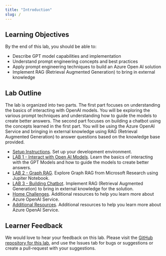 ```yaml
---
title: "Introduction"
slug: /
---
```


## Learning Objectives

By the end of this lab, you should be able to:

- Describe GPT model capabilities and implementation
- Understand prompt engineering concepts and best practices
- Apply prompt engineering techniques to build an Azure Open AI solution
- Implement RAG (Retrieval Augmented Generation) to bring in external knowledge

## Lab Outline

The lab is organized into two parts. The first part focuses on understanding the basics of interacting with OpenAI models. You will be exploring the various prompt techniques and understanding how to guide the models to create better answers. The second part focuses on building a chatbot using the concepts learned in the first part. You will be using the Azure OpenAI Service and bringing in external knowledge using RAG (Retrieval Augmented Generation) to answer questions based on the knowledge base provided.

- [Setup Instructions](/01-Lab-Setup.mdx). Set up your development environment.
- [LAB 1 - Interact with Open AI Models](/01-Part-1-Interact-With-OpenAI-Models/0-Getting-Started.md). Learn the basics of interacting with the GPT Models and how to guide the models to create better answers.
- [LAB 2 - Graph RAG](/02-Part-2-Graph-RAG/0-Getting-Started.md). Explore Graph RAG from Microsoft Research using Jupiter Notebook.
- [LAB 3 - Building Chatbot](/03-Part-3-Building-Chatbot/0-Getting-Started.md). Implement RAG (Retrieval Augmented Generation) to bring in external knowledge for the solution.
- [Home Challenges](/04-Home-Challenges/0-Problem-Statement.md). Additional resources to help you learn more about Azure OpenAI Service.
- [Additional Resources](/10-Additional-Resources/1-Explore-Models.md). Additional resources to help you learn more about Azure OpenAI Service.

## Learner Feedback

We would love to hear your feedback on this lab. Please visit the [GitHub repository for this lab](https://github.com/GitHub-Insight-ANZ-Lab/aiapp1day/), and use the Issues tab for bugs or suggestions or create a pull-request with your suggestions.
